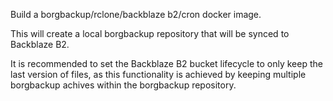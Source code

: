 Build a borgbackup/rclone/backblaze b2/cron docker image.

This will create a local borgbackup repository that will be synced to Backblaze B2.

It is recommended to set the Backblaze B2 bucket lifecycle to only keep the last version of files, as this functionality is achieved by keeping multiple borgbackup achives within the borgbackup repository.
